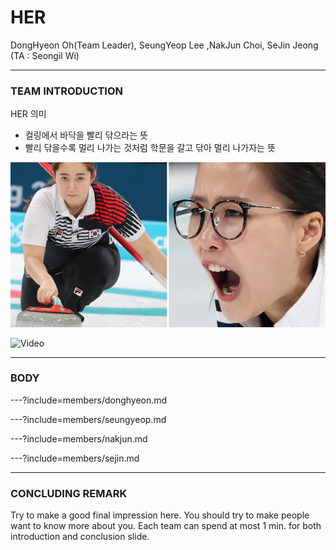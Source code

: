 # HER

DongHyeon Oh(Team Leader), SeungYeop Lee ,NakJun Choi, SeJin Jeong (TA : Seongil Wi)

---

### TEAM INTRODUCTION

HER 의미
 - 컬링에서 바닥을 빨리 닦으라는 뜻
 - 빨리 닦을수록 멀리 나가는 것처럼 학문을 갈고 닦아 멀리 나가자는 뜻


![Logo](images/her.jpg)

![Video](https://www.youtube.com/embed/buolc1_P4f0)

---

### BODY

---?include=members/donghyeon.md

---?include=members/seungyeop.md

---?include=members/nakjun.md

---?include=members/sejin.md

---

### CONCLUDING REMARK

Try to make a good final impression here. You should try to make people want to
know more about you. Each team can spend at most 1 min. for both introduction
and conclusion slide.
